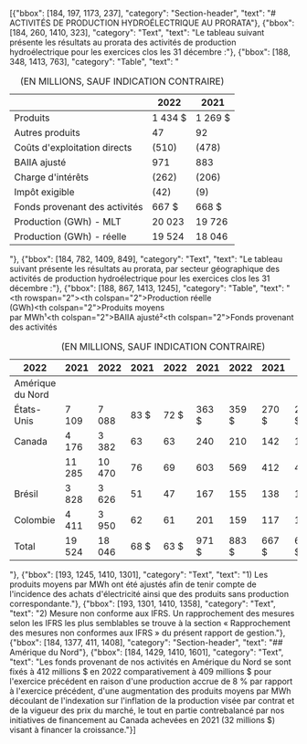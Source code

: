 [{"bbox": [184, 197, 1173, 237], "category": "Section-header", "text": "# ACTIVITÉS DE PRODUCTION HYDROÉLECTRIQUE AU PRORATA"}, {"bbox": [184, 260, 1410, 323], "category": "Text", "text": "Le tableau suivant présente les résultats au prorata des activités de production hydroélectrique pour les exercices clos les 31 décembre :"}, {"bbox": [188, 348, 1413, 763], "category": "Table", "text": "<table><caption>(EN MILLIONS, SAUF INDICATION CONTRAIRE)</caption><thead><tr><th></th><th>2022</th><th>2021</th></tr></thead><tbody><tr><td>Produits</td><td>1 434 $</td><td>1 269 $</td></tr><tr><td>Autres produits</td><td>47</td><td>92</td></tr><tr><td>Coûts d'exploitation directs</td><td>(510)</td><td>(478)</td></tr><tr><td>BAIIA ajusté</td><td>971</td><td>883</td></tr><tr><td>Charge d'intérêts</td><td>(262)</td><td>(206)</td></tr><tr><td>Impôt exigible</td><td>(42)</td><td>(9)</td></tr><tr><td>Fonds provenant des activités</td><td>667 $</td><td>668 $</td></tr><tr><td>Production (GWh) - MLT</td><td>20 023</td><td>19 726</td></tr><tr><td>Production (GWh) - réelle</td><td>19 524</td><td>18 046</td></tr></tbody></table>"}, {"bbox": [184, 782, 1409, 849], "category": "Text", "text": "Le tableau suivant présente les résultats au prorata, par secteur géographique des activités de production hydroélectrique pour les exercices clos les 31 décembre :"}, {"bbox": [188, 867, 1413, 1245], "category": "Table", "text": "<table><caption>(EN MILLIONS, SAUF INDICATION CONTRAIRE)</caption><thead><tr><th rowspan=\"2\"></th><th colspan=\"2\">Production réelle<br>(GWh)</th><th colspan=\"2\">Produits moyens<br>par MWh¹</th><th colspan=\"2\">BAIIA ajusté²</th><th colspan=\"2\">Fonds provenant<br>des activités</th></tr><tr><th>2022</th><th>2021</th><th>2022</th><th>2021</th><th>2022</th><th>2021</th><th>2022</th><th>2021</th></tr></thead><tbody><tr><td>Amérique du Nord</td><td></td><td></td><td></td><td></td><td></td><td></td><td></td><td></td></tr><tr><td>États-Unis</td><td>7 109</td><td>7 088</td><td>83 $</td><td>72 $</td><td>363 $</td><td>359 $</td><td>270 $</td><td>256 $</td></tr><tr><td>Canada</td><td>4 176</td><td>3 382</td><td>63</td><td>63</td><td>240</td><td>210</td><td>142</td><td>153</td></tr><tr><td></td><td>11 285</td><td>10 470</td><td>76</td><td>69</td><td>603</td><td>569</td><td>412</td><td>409</td></tr><tr><td>Brésil</td><td>3 828</td><td>3 626</td><td>51</td><td>47</td><td>167</td><td>155</td><td>138</td><td>131</td></tr><tr><td>Colombie</td><td>4 411</td><td>3 950</td><td>62</td><td>61</td><td>201</td><td>159</td><td>117</td><td>128</td></tr><tr><td>Total</td><td>19 524</td><td>18 046</td><td>68 $</td><td>63 $</td><td>971 $</td><td>883 $</td><td>667 $</td><td>668 $</td></tr></tbody></table>"}, {"bbox": [193, 1245, 1410, 1301], "category": "Text", "text": "1) Les produits moyens par MWh ont été ajustés afin de tenir compte de l'incidence des achats d'électricité ainsi que des produits sans production correspondante."}, {"bbox": [193, 1301, 1410, 1358], "category": "Text", "text": "2) Mesure non conforme aux IFRS. Un rapprochement des mesures selon les IFRS les plus semblables se trouve à la section « Rapprochement des mesures non conformes aux IFRS » du présent rapport de gestion."}, {"bbox": [184, 1377, 411, 1408], "category": "Section-header", "text": "## Amérique du Nord"}, {"bbox": [184, 1429, 1410, 1601], "category": "Text", "text": "Les fonds provenant de nos activités en Amérique du Nord se sont fixés à 412 millions $ en 2022 comparativement à 409 millions $ pour l'exercice précédent en raison d'une production accrue de 8 % par rapport à l'exercice précédent, d'une augmentation des produits moyens par MWh découlant de l'indexation sur l'inflation de la production visée par contrat et de la vigueur des prix du marché, le tout en partie contrebalancé par nos initiatives de financement au Canada achevées en 2021 (32 millions $) visant à financer la croissance."}]